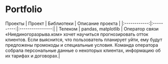 # Portfolio
Проекты
| Проект       | Библиотеки | Описание проекта |
|:------------:|:----------:|:----------------:|
| Телеком      | pandas, matplotlib     |  Оператор связи «Ниединогоразрыва.ком» хочет научиться прогнозировать отток клиентов. Если выяснится, что пользователь планирует уйти, ему будут предложены промокоды и специальные условия. Команда оператора собрала персональные данные о некоторых клиентах, информацию об их тарифах и договорах.|
